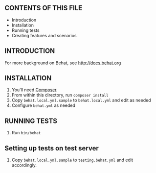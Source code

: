 
CONTENTS OF THIS FILE
---------------------

 * Introduction
 * Installation
 * Running tests
 * Creating features and scenarios

INTRODUCTION
------------

For more background on Behat, see http://docs.behat.org

INSTALLATION
------------

1. You'll need [Composer](http://getcomposer.org).
1. From within this directory, run `composer install`
1. Copy `behat.local.yml.sample` to `behat.local.yml` and edit as needed
1. Configure `behat.yml` as needed

RUNNING TESTS
-------------

1. Run `bin/behat`

Setting up tests on test server
-------------------------------

1. Copy `behat.local.yml.sample` to `testing.behat.yml` and edit accordingly.
